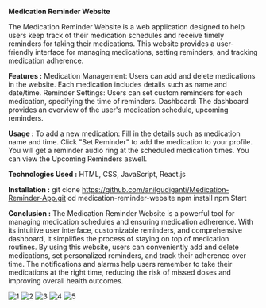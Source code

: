**Medication Reminder Website**

The Medication Reminder Website is a web application designed to help users keep track of their medication schedules and receive timely reminders for taking their medications.
This website provides a user-friendly interface for managing medications, setting reminders, and tracking medication adherence.

**Features :**
Medication Management: Users can add and delete medications in the website. Each medication includes details such as name and date/time.
Reminder Settings: Users can set custom reminders for each medication, specifying the time of reminders.
Dashboard: The dashboard provides an overview of the user's medication schedule, upcoming reminders.

**Usage :**
To add a new medication:
Fill in the details such as medication name and time.
Click "Set Reminder" to add the medication to your profile.
You will get a reminder audio ring at the scheduled medication times.
You can view the Upcoming Reminders aswell.

**Technologies Used :**
HTML, 
CSS, 
JavaScript, 
React.js 

**Installation :**
git clone https://github.com/anilgudiganti/Medication-Reminder-App.git
cd medication-reminder-website
npm install
npm Start

**Conclusion :**
The Medication Reminder Website is a powerful tool for managing medication schedules and ensuring medication adherence. With its intuitive user interface, customizable reminders, and comprehensive dashboard, it simplifies the process of staying on top of medication routines.
By using this website, users can conveniently add and delete medications, set personalized reminders, and track their adherence over time. The notifications and alarms help users remember to take their medications at the right time, reducing the risk of missed doses and improving overall health outcomes.

![1](https://github.com/anilgudiganti/Medication-Reminder-App/assets/128602229/84490520-2f6e-4956-b1a1-d464b33c5105)
![2](https://github.com/anilgudiganti/Medication-Reminder-App/assets/128602229/3531c92e-d02f-4c99-88a6-833d957aba7a)
![3](https://github.com/anilgudiganti/Medication-Reminder-App/assets/128602229/62825969-58d7-4350-b86a-4caad0f90759)
![4](https://github.com/anilgudiganti/Medication-Reminder-App/assets/128602229/800fcc0f-0844-4682-8e4c-b863793786f7)
![5](https://github.com/anilgudiganti/Medication-Reminder-App/assets/128602229/63e51cb9-d361-46fd-9b9c-85c12198dc2f)

